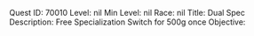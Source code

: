 Quest ID: 70010
Level: nil
Min Level: nil
Race: nil
Title: Dual Spec
Description: Free Specialization Switch for 500g once
Objective: 
